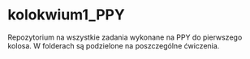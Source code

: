 # kolokwium1_PPY

Repozytorium na wszystkie zadania wykonane na PPY do pierwszego kolosa.
W folderach są podzielone na poszczególne ćwiczenia.
